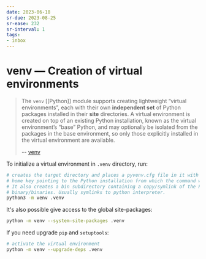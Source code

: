 ```yaml
---
date: 2023-06-18
sr-due: 2023-08-25
sr-ease: 232
sr-interval: 1
tags:
- inbox
---
```


# venv — Creation of virtual environments

> The `venv` [[Python]] module supports creating lightweight “virtual
> environments”, each with their own **independent set** of Python packages
> installed in their **site** directories. A virtual environment is created on
> top of an existing Python installation, known as the virtual environment’s
> “base” Python, and may optionally be isolated from the packages in the base
> environment, so only those explicitly installed in the virtual environment are
> available.
>
> -- [venv](https://docs.python.org/3/library/venv.html)

To initialize a virtual environment in `.venv` directory, run:

```sh
# creates the target directory and places a pyvenv.cfg file in it with a
# home key pointing to the Python installation from which the command was run
# It also creates a bin subdirectory containing a copy/symlink of the Python
# binary/binaries. Usually symlinks to python interpreter.
python3 -m venv .venv
```

It's also possible give access to the global site-packages:

```sh
python -m venv --system-site-packages .venv
```

If you need upgrade `pip` and `setuptools`:

```sh
# activate the virtual environment
python -m venv --upgrade-deps .venv
```